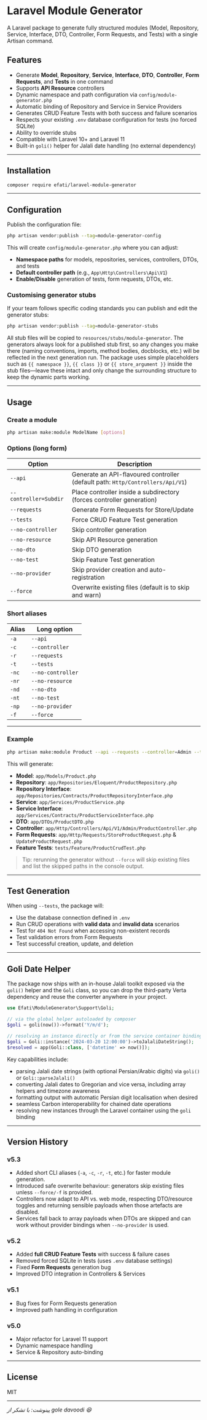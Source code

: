 # Laravel Module Generator

A Laravel package to generate fully structured modules (Model, Repository, Service, Interface, DTO, Controller, Form Requests, and Tests) with a single Artisan command.

## Features

- Generate **Model**, **Repository**, **Service**, **Interface**, **DTO**, **Controller**, **Form Requests**, and **Tests** in one command
- Supports **API Resource** controllers
- Dynamic namespace and path configuration via `config/module-generator.php`
- Automatic binding of Repository and Service in Service Providers
- Generates CRUD Feature Tests with both success and failure scenarios
- Respects your existing `.env` database configuration for tests (no forced SQLite)
- Ability to override stubs
- Compatible with Laravel 10+ and Laravel 11
- Built-in `goli()` helper for Jalali date handling (no external dependency)


---

## Installation

```bash
composer require efati/laravel-module-generator
```

---

## Configuration

Publish the configuration file:

```bash
php artisan vendor:publish --tag=module-generator-config
```

This will create `config/module-generator.php` where you can adjust:

- **Namespace paths** for models, repositories, services, controllers, DTOs, and tests
- **Default controller path** (e.g., `App\Http\Controllers\Api\V1`)
- **Enable/Disable** generation of tests, form requests, DTOs, etc.

### Customising generator stubs

If your team follows specific coding standards you can publish and edit the generator stubs:

```bash
php artisan vendor:publish --tag=module-generator-stubs
```

All stub files will be copied to `resources/stubs/module-generator`. The generators always look for a published stub first, so
any changes you make there (naming conventions, imports, method bodies, docblocks, etc.) will be reflected in the next
generation run. The package uses simple placeholders such as `{{ namespace }}`, `{{ class }}` or `{{ store_argument }}` inside
the stub files—leave these intact and only change the surrounding structure to keep the dynamic parts working.

---

## Usage

### Create a module

```bash
php artisan make:module ModelName [options]
```

### Options (long form)

| Option                | Description |
|-----------------------|-------------|
| `--api`               | Generate an API-flavoured controller (default path: `Http/Controllers/Api/V1`) |
| `--controller=Subdir` | Place controller inside a subdirectory (forces controller generation) |
| `--requests`          | Generate Form Requests for Store/Update |
| `--tests`             | Force CRUD Feature Test generation |
| `--no-controller`     | Skip controller generation |
| `--no-resource`       | Skip API Resource generation |
| `--no-dto`            | Skip DTO generation |
| `--no-test`           | Skip Feature Test generation |
| `--no-provider`       | Skip provider creation and auto-registration |
| `--force`             | Overwrite existing files (default is to skip and warn) |

### Short aliases

| Alias | Long option         |
|-------|---------------------|
| `-a`  | `--api`             |
| `-c`  | `--controller`      |
| `-r`  | `--requests`        |
| `-t`  | `--tests`           |
| `-nc` | `--no-controller`   |
| `-nr` | `--no-resource`     |
| `-nd` | `--no-dto`          |
| `-nt` | `--no-test`         |
| `-np` | `--no-provider`     |
| `-f`  | `--force`           |

---

### Example

```bash
php artisan make:module Product --api --requests --controller=Admin --tests
```

This will generate:

- **Model**: `app/Models/Product.php`
- **Repository**: `app/Repositories/Eloquent/ProductRepository.php`
- **Repository Interface**: `app/Repositories/Contracts/ProductRepositoryInterface.php`
- **Service**: `app/Services/ProductService.php`
- **Service Interface**: `app/Services/Contracts/ProductServiceInterface.php`
- **DTO**: `app/DTOs/ProductDTO.php`
- **Controller**: `app/Http/Controllers/Api/V1/Admin/ProductController.php`
- **Form Requests**: `app/Http/Requests/StoreProductRequest.php` & `UpdateProductRequest.php`
- **Feature Tests**: `tests/Feature/ProductCrudTest.php`

> Tip: rerunning the generator without `--force` will skip existing files and list the skipped paths in the console output.

---

## Test Generation

When using `--tests`, the package will:

- Use the database connection defined in `.env`
- Run CRUD operations with **valid data** and **invalid data** scenarios
- Test for `404 Not Found` when accessing non-existent records
- Test validation errors from Form Requests
- Test successful creation, update, and deletion

---

## Goli Date Helper

The package now ships with an in-house Jalali toolkit exposed via the `goli()` helper and the `Goli` class, so you can
drop the third-party Verta dependency and reuse the converter anywhere in your project.

```php
use Efati\ModuleGenerator\Support\Goli;

// via the global helper autoloaded by composer
$goli = goli(now())->format('Y/m/d');

// resolving an instance directly or from the service container binding
$goli = Goli::instance('2024-03-20 12:00:00')->toJalaliDateString();
$resolved = app(Goli::class, ['datetime' => now()]);
```

Key capabilities include:

- parsing Jalali date strings (with optional Persian/Arabic digits) via `goli()` or `Goli::parseJalali()`
- converting Jalali dates to Gregorian and vice versa, including array helpers and timezone awareness
- formatting output with automatic Persian digit localisation when desired
- seamless Carbon interoperability for chained date operations
- resolving new instances through the Laravel container using the `goli` binding

---

## Version History

### **v5.3**
- Added short CLI aliases (`-a`, `-c`, `-r`, `-t`, etc.) for faster module generation.
- Introduced safe overwrite behaviour: generators skip existing files unless `--force/-f` is provided.
- Controllers now adapt to API vs. web mode, respecting DTO/resource toggles and returning sensible payloads when those artefacts are disabled.
- Services fall back to array payloads when DTOs are skipped and can work without provider bindings when `--no-provider` is used.

### **v5.2**
- Added **full CRUD Feature Tests** with success & failure cases
- Removed forced SQLite in tests (uses `.env` database settings)
- Fixed **Form Requests** generation bug
- Improved DTO integration in Controllers & Services

### v5.1
- Bug fixes for Form Requests generation
- Improved path handling in configuration

### v5.0
- Major refactor for Laravel 11 support
- Dynamic namespace handling
- Service & Repository auto-binding

---

## License

MIT

---

_پینوشت: با تشکر از gole davoodi 😆_

